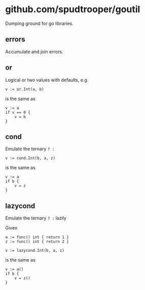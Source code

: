 # github.com/spudtrooper/goutil

Dumping ground for go libraries.

## errors
Accumulate and join errors.

## or
Logical or two values with defaults, e.g.

```
v := or.Int(a, b)
```

is the same as

```
v := a
if v == 0 {
    v = b
}
```

## cond
Emulate the ternary `? :`

```
v := cond.Int(b, a, z)
```

is the same as

```
v := a
if b {
    v = z
}
```

## lazycond
Emulate the ternary `? :` lazily

Given

```
a := func() int { return 1 }
z := func() int { return 2 }
```

```
v := lazycond.Int(b, a, z)
```

is the same as

```
v := a()
if b {
    v = z()
}
```